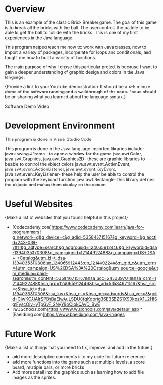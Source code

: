 # Overview

This is an example of the classic Brick Breaker game. The goal of this game is to break all the bricks with the ball. The user controls the paddle to be able to get the ball to collide with the bricks. This is one of my first experiences in the Java language. 

This program helped teach me how to: work with Java classes, how to import a variety of packages, incorperate for loops and conditionals, and taught me how to build a variety of functions.

The main purpose of why I chose this particular project is because I want to gain a deeper understanding of graphic design and colors in the Java language.  

{Provide a link to your YouTube demonstration.  It should be a 4-5 minute demo of the software running and a walkthrough of the code.  Focus should be on sharing what you learned about the language syntax.}

[Software Demo Video](https://youtu.be/nq7PWG5mcjk)

# Development Environment

This program is done in Visual Studio Code

This program is done in the Java language imported libraries include: 
javax.swing.JFrame - to open a window for the game
java.awt.Color, java.awt.Graphics, java.awt.Graphics2D- these are graphic libraries to beable to control the object colors
java.awt.event.ActionEvent, java.awt.event.ActionListener, java.awt.event.KeyEvent, java.awt.event.KeyListener- these help the user be able to control the program with the keyboad function
java.awt.Rectangle- this library defines the objects and makes them display on the screen

# Useful Websites

{Make a list of websites that you found helpful in this project}
* [Codecademy.com]https://www.codecademy.com/learn/java-for-programmers?g_network=g&g_device=c&g_adid=535846715167&g_keyword=&g_acctid=243-039-7011&g_adtype=search&g_adgroupid=124065912446&g_keywordid=dsa-1394035370308&g_campaignid=12144922488&g_campaign=US+DSA+-+Catalog&utm_id=t_dsa-1394035370308:ag_124065912446:cp_12144922488:n_g:d_c&utm_term=&utm_campaign=US%20DSA%3A%20Catalog&utm_source=google&utm_medium=paid-search&utm_content=535846715167&hsa_acc=2430397011&hsa_cam=12144922488&hsa_grp=124065912446&hsa_ad=535846715167&hsa_src=g&hsa_tgt=dsa-1394035370308&hsa_kw=&hsa_mt=&hsa_net=adwords&hsa_ver=3&gclid=CjwKCAiAlrSPBhBaEiwAuLSDUCfqKdprfg36E3SBZS1X9DkpzX1U2HlSgfFyscOivHyTpGvF_2NyYBoCIokQAvD_BwE
* [W3Schools.com]https://www.w3schools.com/java/default.asp
*[Baeldung.com]https://www.baeldung.com/java-images

# Future Work

{Make a list of things that you need to fix, improve, and add in the future.}
* add more descriptive comments into my code for future reference
* add more functions into the game such as: multiple levels, a score board, multiple balls, or more bricks
* Add more detail into the graphics such as learning how to add file images as the sprites. 
